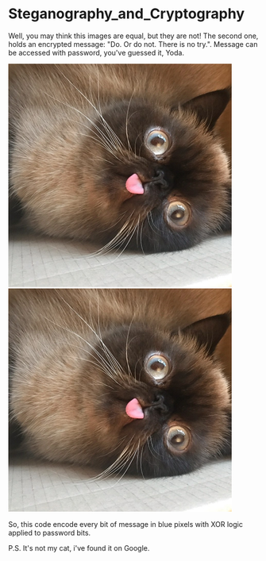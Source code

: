 # Steganography_and_Cryptography

Well, you may think this images are equal, but they are not! The second one, holds an encrypted message: "Do. Or do not. There is no try.". 
Message can be accessed with password, you've guessed it, Yoda.

<img width="450" alt="Cat" src="https://github.com/Sonofasleep/Steganography_and_Cryptography/blob/master/PhotoForHiding.jpeg"> <img width="450" alt="CatWithText" src="https://github.com/Sonofasleep/Steganography_and_Cryptography/blob/master/PhotoForHidingWithText.jpeg">

So, this code encode every bit of message in blue pixels with XOR logic applied to password bits.

P.S. It's not my cat, i've found it on Google.
